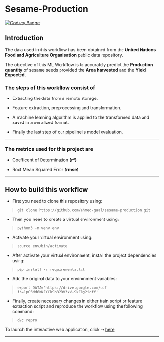 # Sesame-Production
[![Codacy Badge](https://api.codacy.com/project/badge/Grade/4db1cb9e961d4516b4c65b086d18a8c6)](https://app.codacy.com/gh/ahmed14-cell/sesame-production?utm_source=github.com&utm_medium=referral&utm_content=ahmed14-cell/sesame-production&utm_campaign=Badge_Grade)

## Introduction

The data used in this workflow has been obtained from the **United Nations Food and Agriculture Organisation**
public data repository.

The objective of this ML Workflow is to accurately predict the **Production quantity** of
sesame seeds provided the **Area harvested** and the **Yield Expected**.

### The steps of this workflow consist of

*   Extracting the data from a remote storage.

*   Feature extraction, preprocessing and transformation.

*   A machine learning algorithm is applied to the transformed data and saved in a serialized format.

*   Finally the last step of our pipeline is model evaluation.

--------
### The metrics used for this project are
*   Coefficent of Determination **(r²)**

*   Root Mean Squared Error **(rmse)**

--------

## How to build this workflow
*   First you need to clone this repository using:
>   ```git clone https://github.com/ahmed-gaal/sesame-production.git```
*   Then you need to create a virtual environment using:
>   ```python3 -m venv env```
*   Activate your virtual environment using:
>   ```source env/bin/activate```
*   After activate your virtual environment, install the project dependencies using:
>   ```pip install -r requirements.txt```
*   Add the original data to your environment variables:
>   ```export DATA='https://drive.google.com/uc?id=1pC5Md6KKJYCkSb32BV3xV-SkEDg2icff'```
*   Finally, create necessary changes in either train script or feature extraction script and reproduce the workflow using the following command:
>   ```dvc repro```

To launch the interactive web application, click ⇢ [here](https://sesame-prediction.herokuapp.com/)

--------